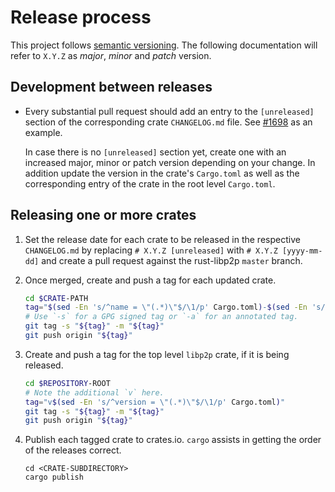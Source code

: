 # Release process

This project follows [semantic versioning](https://semver.org/). The following
documentation will refer to `X.Y.Z` as _major_, _minor_ and _patch_ version.

## Development between releases

- Every substantial pull request should add an entry to the `[unreleased]`
  section of the corresponding crate `CHANGELOG.md` file. See
  [#1698](https://github.com/libp2p/rust-libp2p/pull/1698/files) as an example.
  
  In case there is no `[unreleased]` section yet, create one with an increased
  major, minor or patch version depending on your change. In addition update the
  version in the crate's `Cargo.toml` as well as the corresponding entry of the
  crate in the root level `Cargo.toml`.


## Releasing one or more crates

1. Set the release date for each crate to be released in the respective
   `CHANGELOG.md` by replacing `# X.Y.Z [unreleased]` with
   `# X.Y.Z [yyyy-mm-dd]` and create a pull request against the rust-libp2p
   `master` branch.

2. Once merged, create and push a tag for each updated crate.

    ```bash
    cd $CRATE-PATH
    tag="$(sed -En 's/^name = \"(.*)\"$/\1/p' Cargo.toml)-$(sed -En 's/^version = \"(.*)\"$/\1/p' Cargo.toml)"
    # Use `-s` for a GPG signed tag or `-a` for an annotated tag.
    git tag -s "${tag}" -m "${tag}"
    git push origin "${tag}"
    ```
    
3. Create and push a tag for the top level `libp2p` crate, if it is being
   released.

    ```bash
    cd $REPOSITORY-ROOT
    # Note the additional `v` here.
    tag="v$(sed -En 's/^version = \"(.*)\"$/\1/p' Cargo.toml)"
    git tag -s "${tag}" -m "${tag}"
    git push origin "${tag}"
    ```
    
4. Publish each tagged crate to crates.io. `cargo` assists in getting the order
   of the releases correct.

    ```
    cd <CRATE-SUBDIRECTORY>
    cargo publish
    ```
